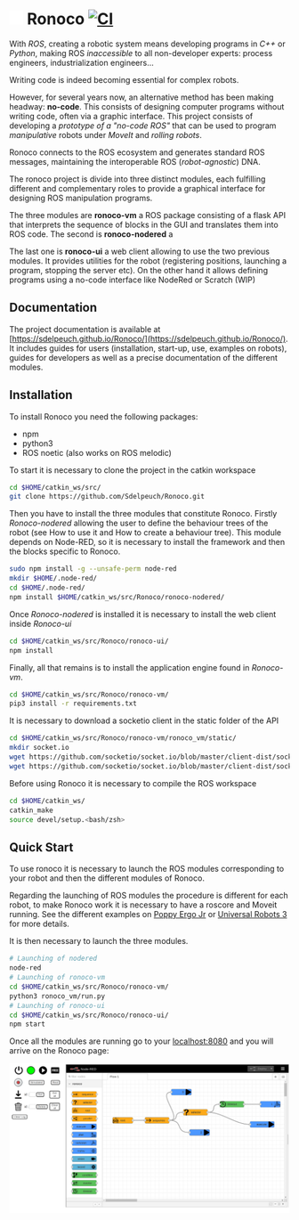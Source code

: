 <img src="logo.svg" width="5%"/> Ronoco [![CI](https://github.com/Sdelpeuch/Ronoco/actions/workflows/main.yml/badge.svg?branch=gh-pages)](https://github.com/Sdelpeuch/Ronoco/actions/workflows/main.yml)
========================

With *ROS*, creating a robotic system means developing programs in *C++* or *Python*, making ROS *inaccessible* to all non-developer experts: process engineers, industrialization engineers...

Writing code is indeed becoming essential for complex robots.

However, for several years now, an alternative method has been making headway: **no-code**. This consists of designing computer programs without writing code, often via a graphic interface. This project consists of developing a *prototype of a "no-code ROS"* that can be used to program *manipulative* robots under *MoveIt* and *rolling robots*.

Ronoco connects to the ROS ecosystem and generates standard ROS messages, maintaining the interoperable ROS (*robot-agnostic*) DNA.

The ronoco project is divide into three distinct modules, each fulfilling different and complementary roles to provide a graphical interface for designing ROS manipulation programs.

The three modules are **ronoco-vm** a ROS package consisting of a flask API that interprets the sequence of blocks in the GUI and translates them into ROS code. The second is **ronoco-nodered** a

The last one is **ronoco-ui** a web client allowing to use the two previous modules. It provides utilities for the robot (registering positions, launching a program, stopping the server etc). On the other hand it allows defining programs using a no-code interface like NodeRed or Scratch (WIP)

## Documentation

The project documentation is available at  [https://sdelpeuch.github.io/Ronoco/](https://sdelpeuch.github.io/Ronoco/). It includes guides for users (installation, start-up, use, examples on robots), guides for developers as well as a precise documentation of the different modules.

## Installation

To install Ronoco you need the following packages:

- npm
- python3
- ROS noetic (also works on ROS melodic)

To start it is necessary to clone the project in the catkin workspace
```bash
cd $HOME/catkin_ws/src/
git clone https://github.com/Sdelpeuch/Ronoco.git
```

Then you have to install the three modules that constitute Ronoco. Firstly *Ronoco-nodered* allowing the user to define the behaviour trees of the robot (see How to use it and How to create a behaviour tree). This module depends on Node-RED, so it is necessary to install the framework and then the blocks specific to Ronoco.

```bash
sudo npm install -g --unsafe-perm node-red
mkdir $HOME/.node-red/
cd $HOME/.node-red/
npm install $HOME/catkin_ws/src/Ronoco/ronoco-nodered/
```

Once *Ronoco-nodered* is installed it is necessary to install the web client inside *Ronoco-ui*

```bash
cd $HOME/catkin_ws/src/Ronoco/ronoco-ui/
npm install
```

Finally, all that remains is to install the application engine found in *Ronoco-vm*.

```bash
cd $HOME/catkin_ws/src/Ronoco/ronoco-vm/
pip3 install -r requirements.txt
```

It is necessary to download a socketio client in the static folder of the API

```bash
cd $HOME/catkin_ws/src/Ronoco/ronoco-vm/ronoco_vm/static/
mkdir socket.io
wget https://github.com/socketio/socket.io/blob/master/client-dist/socket.io.js
wget https://github.com/socketio/socket.io/blob/master/client-dist/socket.io.js.map
```

Before using Ronoco it is necessary to compile the ROS workspace

```bash
cd $HOME/catkin_ws/
catkin_make
source devel/setup.<bash/zsh>
```

## Quick Start

To use ronoco it is necessary to launch the ROS modules corresponding to your robot and then the different modules of Ronoco.

Regarding the launching of ROS modules the procedure is different for each robot, to make Ronoco work it is necessary to have a roscore and Moveit running. See the different examples on [Poppy Ergo Jr](https://github.com/Sdelpeuch/Ronoco/blob/master/ronoco-documentation/src/user-guides/poppy.md) or [Universal Robots 3](https://github.com/Sdelpeuch/Ronoco/blob/master/ronoco-documentation/src/user-guides/ur3.md) for more details.

It is then necessary to launch the three modules.
```bash
# Launching of nodered
node-red
# Launching of ronoco-vm
cd $HOME/catkin_ws/src/Ronoco/ronoco-vm/
python3 ronoco_vm/run.py
# Launching of ronoco-ui
cd $HOME/catkin_ws/src/Ronoco/ronoco-ui/
npm start
```

Once all the modules are running go to your [localhost:8080](http://localhost:8080/) and you will arrive on the Ronoco page:

![ronoco](ronoco-documentation/src/static/ronoco.png)